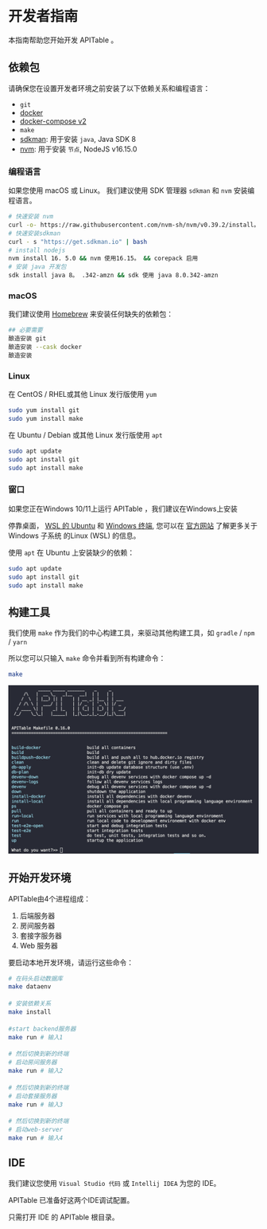 # 开发者指南

本指南帮助您开始开发 APITable 。

## 依赖包

请确保您在设置开发者环境之前安装了以下依赖关系和编程语言：

- `git`
- [docker](https://docs.docker.com/engine/install/)
- [docker-compose v2](https://docs.docker.com/engine/install/)
- `make`
- [sdkman](https://sdkman.io/): 用于安装 `java`, Java SDK 8
- [nvm](https://github.com/nvm-sh/nvm): 用于安装 `节点`, NodeJS v16.15.0


### 编程语言

如果您使用 macOS 或 Linux。 我们建议使用 SDK 管理器 `sdkman` 和 `nvm` 安装编程语言。

```bash
# 快速安装 nvm
curl -o- https://raw.githubusercontent.com/nvm-sh/nvm/v0.39.2/install。 h | bash
# 快速安装sdkman
curl - s "https://get.sdkman.io" | bash
# install nodejs 
nvm install 16. 5.0 && nvm 使用16.15。 && corepack 启用
# 安装 java 开发包
sdk install java 8。 .342-amzn && sdk 使用 java 8.0.342-amzn
```

### macOS

我们建议使用 [Homebrew](https://brew.sh/) 来安装任何缺失的依赖包：

```bash
## 必要需要
酿造安装 git
酿造安装 --cask docker
酿造安装
```

### Linux

在 CentOS / RHEL或其他 Linux 发行版使用 `yum`

```bash
sudo yum install git
sudo yum install make
```

在 Ubuntu / Debian 或其他 Linux 发行版使用 `apt`

```bash
sudo apt update
sudo apt install git
sudo apt install make
```


### 窗口

如果您正在Windows 10/11上运行 APITable ，我们建议在Windows</a>上安装

停靠桌面， [WSL 的 Ubuntu](https://ubuntu.com/wsl) 和 [Windows 终端](https://aka.ms/terminal), 您可以在 [官方网站](https://learn.microsoft.com/en-us/windows/wsl) 了解更多关于 Windows 子系统 的Linux (WSL) 的信息。</p> 

使用 `apt` 在 Ubuntu 上安装缺少的依赖：



```bash
sudo apt update
sudo apt install git
sudo apt install make
```





## 构建工具

我们使用 `make` 作为我们的中心构建工具，来驱动其他构建工具，如 `gradle` / `npm` / `yarn`

所以您可以只输入 `make` 命令并看到所有构建命令：



```bash
make
```


![命令截图](../static/make.png)





## 开始开发环境

APITable由4个进程组成：

1. 后端服务器
2. 房间服务器
3. 套接字服务器
4. Web 服务器

要启动本地开发环境，请运行这些命令：



```bash
# 在码头启动数据库
make dataenv 

# 安装依赖关系
make install

#start backend服务器
make run # 输入1  

# 然后切换到新的终端
# 启动房间服务器
make run # 输入2

# 然后切换到新的终端
# 启动套接服务器
make run # 输入3  

# 然后切换到新的终端
# 启动web-server
make run # 输入4

```







## IDE

我们建议您使用 `Visual Studio 代码` 或 `Intellij IDEA` 为您的 IDE。

APITable 已准备好这两个IDE调试配置。

只需打开 IDE 的 APITable 根目录。
